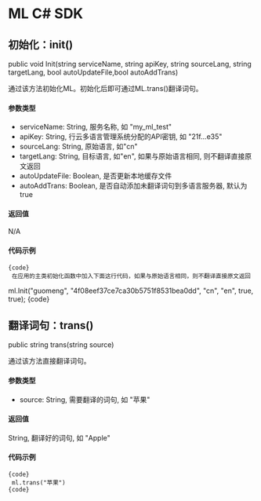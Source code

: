 ML C# SDK
=============

初始化：init()
--------------

 public void Init(string serviceName, string apiKey, string sourceLang, string targetLang, bool autoUpdateFile,bool autoAddTrans)

通过该方法初始化ML。初始化后即可通过ML.trans()翻译词句。

#### 参数类型

* serviceName: String, 服务名称, 如 "my_ml_test"
* apiKey: String, 行云多语言管理系统分配的API密钥, 如 "21f...e35"
* sourceLang: String, 原始语言, 如"cn"
* targetLang: String, 目标语言, 如"en", 如果与原始语言相同, 则不翻译直接原文返回
* autoUpdateFile: Boolean, 是否更新本地缓存文件
* autoAddTrans: Boolean, 是否自动添加未翻译词句到多语言服务器, 默认为true

#### 返回值

N/A

#### 代码示例

	{code}
	 在应用的主类初始化函数中加入下面这行代码，如果与原始语言相同，则不翻译直接原文返回
  ml.Init("guomeng", "4f08eef37ce7ca30b5751f8531bea0dd", "cn", "en", true, true);
	{code}


翻译词句：trans()
-----------------

public string trans(string source) 

通过该方法直接翻译词句。

#### 参数类型

* source: String, 需要翻译的词句, 如 "苹果"

#### 返回值

String, 翻译好的词句, 如 "Apple"

#### 代码示例

	{code}
 	 ml.trans("苹果")	
	{code}
